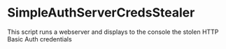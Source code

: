 # SimpleAuthServerCredsStealer

This script runs a webserver and displays to the console the stolen HTTP Basic Auth credentials
